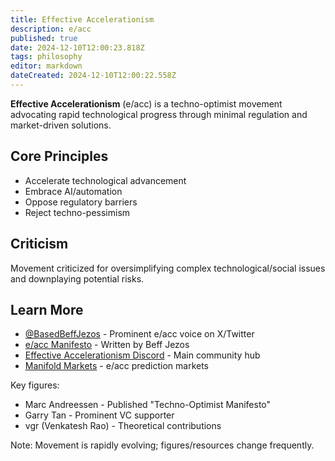 ```yaml
---
title: Effective Accelerationism
description: e/acc
published: true
date: 2024-12-10T12:00:23.818Z
tags: philosophy
editor: markdown
dateCreated: 2024-12-10T12:00:22.558Z
---
```



**Effective Accelerationism** (e/acc) is a techno-optimist movement advocating rapid technological progress through minimal regulation and market-driven solutions.

## Core Principles
- Accelerate technological advancement
- Embrace AI/automation 
- Oppose regulatory barriers
- Reject techno-pessimism

## Criticism
Movement criticized for oversimplifying complex technological/social issues and downplaying potential risks.

## Learn More

- [@BasedBeffJezos](https://twitter.com/basedbeffJezos) - Prominent e/acc voice on X/Twitter
- [e/acc Manifesto](https://effectiveaccelerationism.substack.com/p/what-is-eacc) - Written by Beff Jezos
- [Effective Accelerationism Discord](https://discord.gg/eacc) - Main community hub
- [Manifold Markets](https://manifold.markets/group/eacc) - e/acc prediction markets

Key figures:
- Marc Andreessen - Published "Techno-Optimist Manifesto"
- Garry Tan - Prominent VC supporter
- vgr (Venkatesh Rao) - Theoretical contributions

Note: Movement is rapidly evolving; figures/resources change frequently.